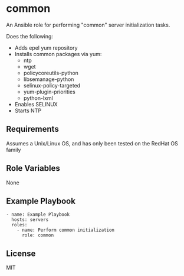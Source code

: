 common
======

An Ansible role for performing "common" server initialization tasks.

Does the following:

- Adds epel yum repository
- Installs common packages via yum:
    - ntp
    - wget
    - policycoreutils-python
    - libsemanage-python
    - selinux-policy-targeted
    - yum-plugin-priorities
    - python-lxml
- Enables SELINUX
- Starts NTP

Requirements
------------

Assumes a Unix/Linux OS, and has only been tested on the RedHat OS family

Role Variables
------------

None

Example Playbook
----------------

    - name: Example Playbook
      hosts: servers
      roles:
        - name: Perform common initialization
          role: common

License
-------

MIT

